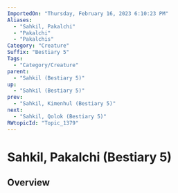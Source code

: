 ```yaml
---
ImportedOn: "Thursday, February 16, 2023 6:10:23 PM"
Aliases:
  - "Sahkil, Pakalchi"
  - "Pakalchi"
  - "Pakalchis"
Category: "Creature"
Suffix: "Bestiary 5"
Tags:
  - "Category/Creature"
parent:
  - "Sahkil (Bestiary 5)"
up:
  - "Sahkil (Bestiary 5)"
prev:
  - "Sahkil, Kimenhul (Bestiary 5)"
next:
  - "Sahkil, Qolok (Bestiary 5)"
RWtopicId: "Topic_1379"
---
```

# Sahkil, Pakalchi (Bestiary 5)
## Overview
